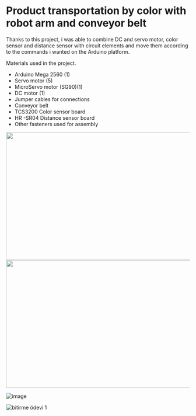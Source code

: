 # Product transportation by color with robot arm and conveyor belt

   Thanks to this project, i was able to combine DC and servo motor, color sensor and distance sensor with circuit elements and move them according to the commands i wanted on the Arduino platform.

Materials used in the project.
- Arduino Mega 2560 (1)
- Servo motor (5)
- MicroServo motor (SG90)(1) 
- DC motor (1)
- Jumper cables for connections
- Conveyor belt
- TCS3200 Color sensor board
- HR -SR04 Distance sensor  board
- Other fasteners used for assembly

<img align = "center" src = "https://user-images.githubusercontent.com/80620991/147472205-0b66b7c7-82a4-4044-9c5b-bfbd76d24377.jpeg" width = "700" height = "350" />

<img align = "center" src = "https://user-images.githubusercontent.com/80620991/147467260-75b6973e-1bc7-4c30-943a-98267f2bbc38.png" width = "700" height = "350" />

![image](https://user-images.githubusercontent.com/80620991/147467363-c71cb632-4ebc-467a-9785-75b1fd62fee8.png)

![bitirme ödevi 1](https://user-images.githubusercontent.com/80620991/147472205-0b66b7c7-82a4-4044-9c5b-bfbd76d24377.jpeg)

